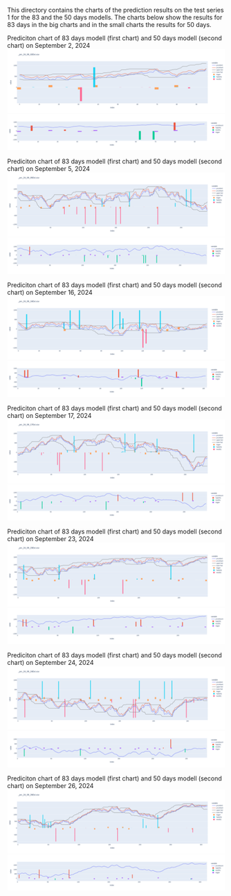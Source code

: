 This directory contains the charts of the prediction results on the test series 1 for the 83 and the 50 days modells.
The charts below show the results for 83 days in the big charts and in the small charts the results for 50 days.

Prediciton chart of 83 days modell (first chart) and 50 days modell (second chart) on September 2, 2024\
![Prediciton chart 83 days modell](0902/plt_24_09_02_d83a.png)
![Prediciton chart 50 days modell](0902/plt_24_09_02_d50a_s.png)

Prediciton chart of 83 days modell (first chart) and 50 days modell (second chart) on September 5, 2024\
![Prediciton chart 83 days modell](0905/plt_24_09_05_d83a.png)
![Prediciton chart 50 days modell](0905/plt_24_09_05_d50a_s.png)

Prediciton chart of 83 days modell (first chart) and 50 days modell (second chart) on September 16, 2024\
![Prediciton chart 83 days modell](0916/plt_24_09_16_d83a.png)
![Prediciton chart 50 days modell](0916/plt_24_09_16_d50a_s.png)

Prediciton chart of 83 days modell (first chart) and 50 days modell (second chart) on September 17, 2024\
![Prediciton chart 83 days modell](0917/plt_24_09_17_d83a.png)
![Prediciton chart 50 days modell](0917/plt_24_09_17_d50a_s.png)

Prediciton chart of 83 days modell (first chart) and 50 days modell (second chart) on September 23, 2024\
![Prediciton chart 83 days modell](0923/plt_24_09_23_d83a.png)
![Prediciton chart 50 days modell](0923/plt_24_09_23_d50a_s.png)

Prediciton chart of 83 days modell (first chart) and 50 days modell (second chart) on September 24, 2024\
![Prediciton chart 83 days modell](0924/plt_24_09_24_d83a.png)
![Prediciton chart 50 days modell](0924/plt_24_09_24_d50a_s.png)

Prediciton chart of 83 days modell (first chart) and 50 days modell (second chart) on September 26, 2024\
![Prediciton chart 83 days modell](0926/plt_24_09_26_d83a.png)
![Prediciton chart 50 days modell](0926/plt_24_09_26_d50a_s.png)
